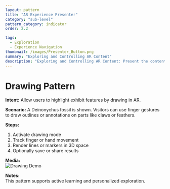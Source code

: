 ```yaml
---
layout: pattern
title: "AR Experience Presenter"
category: "sub-level"
pattern_category: indicator
order: 2.2

tags:
  - Exploration
  - Experience Navigation
thumbnail: /images/Presenter_Button.png
summary: "Exploring and Controlling AR Content"
description: "Exploring and Controlling AR Content: Present the content in a structured, navigable, and user-controlled manner."
---
```


# Drawing Pattern

**Intent:** Allow users to highlight exhibit features by drawing in AR.

**Scenario:** A Deinonychus fossil is shown. Visitors can use finger gestures to draw outlines or annotations on parts like claws or feathers.

**Steps:**
1. Activate drawing mode
2. Track finger or hand movement
3. Render lines or markers in 3D space
4. Optionally save or share results

**Media:**  
![Drawing Demo](https://example.com/drawing-demo.gif)

**Notes:**  
This pattern supports active learning and personalized exploration.
